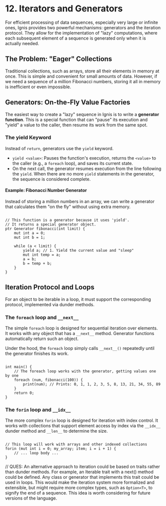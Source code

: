 # 12. Iterators and Generators

For efficient processing of data sequences, especially very large or infinite ones, Ignis provides two powerful mechanisms: generators and the iteration protocol. They allow for the implementation of "lazy" computations, where each subsequent element of a sequence is generated only when it is actually needed.

## The Problem: "Eager" Collections

Traditional collections, such as arrays, store all their elements in memory at once. This is simple and convenient for small amounts of data. However, if we need a sequence of a million Fibonacci numbers, storing it all in memory is inefficient or even impossible.

## Generators: On-the-Fly Value Factories

The easiest way to create a "lazy" sequence in Ignis is to write a **generator function**. This is a special function that can "pause" its execution and "yield" a value to the caller, then resume its work from the same spot.

### The yield Keyword

Instead of `return`, generators use the `yield` keyword.
- `yield <value>`: Pauses the function's execution, returns the `<value>` to the caller (e.g., a `foreach` loop), and saves its current state.
- On the next call, the generator resumes execution from the line following the `yield`. When there are no more `yield` statements in the generator, the sequence is considered complete.

#### Example: Fibonacci Number Generator

Instead of storing a million numbers in an array, we can write a generator that calculates them "on the fly" without using extra memory.

```Ignis

// This function is a generator because it uses 'yield'.
// It returns a special generator object.
ptr Generator fibonacci(int limit) {
    mut int a = 0;
    mut int b = 1;

    while (a < limit) {
        yield a; // 1. Yield the current value and "sleep"
        mut int temp = a;
        a = b;
        b = temp + b;
    }
}
```

## Iteration Protocol and Loops

For an object to be iterable in a loop, it must support the corresponding protocol, implemented via dunder methods.

### The `foreach` loop and `__next__`

The simple `foreach` loop is designed for sequential iteration over elements. It works with any object that has a `__next__` method. Generator functions automatically return such an object.

Under the hood, the `foreach` loop simply calls `__next__()` repeatedly until the generator finishes its work.

```Ignis

int main() {
    // The foreach loop works with the generator, getting values one by one
    foreach (num, fibonacci(100)) {
        print(num); // Prints: 0, 1, 1, 2, 3, 5, 8, 13, 21, 34, 55, 89
    }
    return 0;
}
```

### The `forin` loop and `__idx__`

The more complex `forin` loop is designed for iteration with index control. It works with collections that support element access by index via the `__idx__` dunder method and `__len__` to determine the size.

```Ignis

// This loop will work with arrays and other indexed collections
forin (mut int i = 0; my_array; item; i = i + 1) {
    // ... loop body ...
}
```

// QUES: An alternative approach to iteration could be based on traits rather than dunder methods. For example, an Iterable trait with a next() method could be defined. Any class or generator that implements this trait could be used in loops. This would make the iteration system more formalized and extensible, but might require more complex types, such as `Option<T>`, to signify the end of a sequence. This idea is worth considering for future versions of the language.
